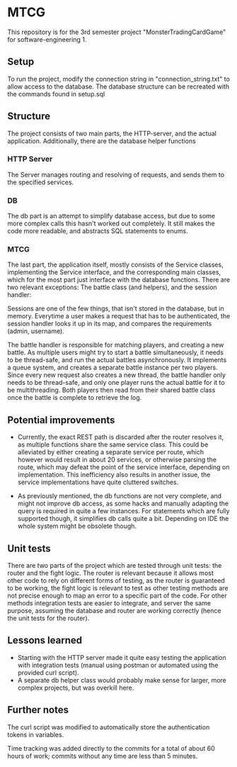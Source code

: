 # MTCG

This repository is for the 3rd semester project "MonsterTradingCardGame" for software-engineering 1.

## Setup

To run the project, modify the connection string in "connection_string.txt" to allow access to the database. The database structure can be recreated with the commands found in setup.sql

## Structure

The project consists of two main parts, the HTTP-server, and the actual application. Additionally, there are the database helper functions

### HTTP Server

The Server manages routing and resolving of requests, and sends them to the specified services.

### DB

The db part is an attempt to simplify database access, but due to some more complex calls this hasn't worked out completely. It still makes the code more readable, and abstracts SQL statements to enums.

### MTCG

The last part, the application itself, mostly consists of the Service classes, implementing the Service interface, and the corresponding main classes, which for the most part just interface with the database functions. There are two relevant exceptions: The battle class (and helpers), and the session handler:

Sessions are one of the few things, that isn't stored in the database, but in memory. Everytime a user makes a request that has to be authenticated, the session handler looks it up in its map, and compares the requirements (admin, username).

The battle handler is responsible for matching players, and creating a new battle. As multiple users might try to start a battle simultaneously, it needs to be thread-safe, and run the actual battles asynchronously. It implements a queue system, and creates a separate battle instance per two players. Since every new request also creates a new thread, the battle handler only needs to be thread-safe, and only one player runs the actual battle for it to be multithreading. Both players then read from their shared battle class once the battle is complete to retrieve the log.

## Potential improvements

- Currently, the exact REST path is discarded after the router resolves it, as multiple functions share the same service class. This could be alleviated by either creating a separate service per route, which however would result in about 20 services, or otherwise parsing the route, which may defeat the point of the service interface, depending on implementation. This inefficiency also results in another issue, the service implementations have quite cluttered switches.

- As previously mentioned, the db functions are not very complete, and might not improve db access, as some hacks and manually adapting the query is required in quite a few instances. For statements which are fully supported though, it simplifies db calls quite a bit. Depending on IDE the whole system might be obsolete though.

## Unit tests

There are two parts of the project which are tested through unit tests: the router and the fight logic. The router is relevant because it allows most other code to rely on different forms of testing, as the router is guaranteed to be working, the fight logic is relevant to test as other testing methods are not precise enough to map an error to a specific part of the code. For other methods integration tests are easier to integrate, and server the same purpose, assuming the database and router are working correctly (hence the unit tests for the router).

## Lessons learned

- Starting with the HTTP server made it quite easy testing the application with integration tests (manual using postman or automated using the provided curl script).
- A separate db helper class would probably make sense for larger, more complex projects, but was overkill here.

## Further notes

The curl script was modified to automatically store the authentication tokens in variables.

Time tracking was added directly to the commits for a total of about 60 hours of work; commits without any time are less than 5 minutes.